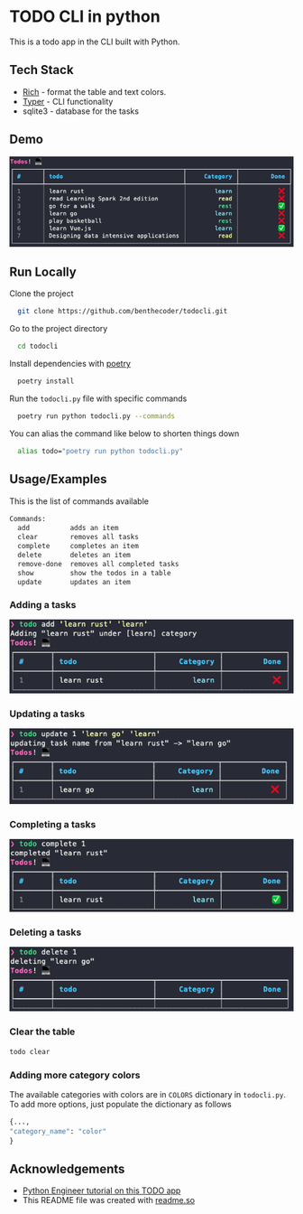 # TODO CLI in python

This is a todo app in the CLI built with Python.

## Tech Stack

- [Rich](https://github.com/Textualize/rich) - format the table and text colors.
- [Typer](https://github.com/tiangolo/typer) - CLI functionality
- sqlite3 - database for the tasks

## Demo

![example image of table](assets/app.png)

## Run Locally

Clone the project

```bash
  git clone https://github.com/benthecoder/todocli.git
```

Go to the project directory

```bash
  cd todocli
```

Install dependencies with [poetry](https://python-poetry.org/)

```bash
  poetry install
```

Run the `todocli.py` file with specific commands

```bash
  poetry run python todocli.py --commands
```

You can alias the command like below to shorten things down

```bash
  alias todo="poetry run python todocli.py"
```

## Usage/Examples

This is the list of commands available

```text
Commands:
  add          adds an item
  clear        removes all tasks
  complete     completes an item
  delete       deletes an item
  remove-done  removes all completed tasks
  show         show the todos in a table
  update       updates an item
```

### Adding a tasks

![add](assets/add.png)

### Updating a tasks

![update](assets/update.png)

### Completing a tasks

![complete](assets/complete.png)

### Deleting a tasks

![delete](assets/delete.png)

### Clear the table

```bash
todo clear
```

### Adding more category colors

The available categories with colors are in `COLORS` dictionary in `todocli.py`. To add more options, just populate the dictionary as follows

```py
{...,
"category_name": "color"
}
```

## Acknowledgements

- [Python Engineer tutorial on this TODO app](https://youtu.be/ynd67UwG_cI)
- This README file was created with [readme.so](https://readme.so/)
